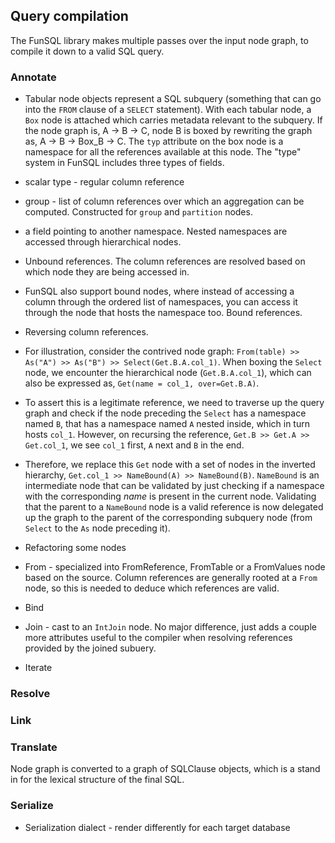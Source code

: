 ## Query compilation

The FunSQL library makes multiple passes over the input node graph, to compile it down to a valid SQL query. 

### Annotate
* Tabular node objects represent a SQL subquery (something that can go into the `FROM` clause of a `SELECT` statement). With each tabular node, a `Box` node is attached which carries metadata relevant to the subquery. 
If the node graph is, A -> B -> C, node B is boxed by rewriting the graph as, A -> B -> Box_B -> C. 
The `typ` attribute on the box node is a namespace for all the references available at this node. The "type" system in FunSQL includes three types of fields. 
* scalar type - regular column reference
* group - list of column references over which an aggregation can be computed. Constructed for `group` and `partition` nodes. 
* a field pointing to another namespace. Nested namespaces are accessed through hierarchical nodes. 

* Unbound references. The column references are resolved based on which node they are being accessed in. 
* FunSQL also support bound nodes, where instead of accessing a column through the ordered list of namespaces, you can access it through the node that hosts the namespace too. Bound references. 

* Reversing column references. 
 * For illustration, consider the contrived node graph: `From(table) >> As("A") >> As("B") >> Select(Get.B.A.col_1)`. When boxing the `Select` node, we encounter the hierarchical node (`Get.B.A.col_1`), which can also be expressed as, `Get(name = col_1, over=Get.B.A)`. 
 * To assert this is a legitimate reference, we need to traverse up the query graph and check if the node preceding the `Select` has a namespace named `B`, that has a namespace named `A` nested inside, which in turn hosts `col_1`. However, on recursing the reference, `Get.B >> Get.A >> Get.col_1`, we see `col_1` first, `A` next and `B` in the end. 
 * Therefore, we replace this `Get` node with a set of nodes in the inverted hierarchy, `Get.col_1 >> NameBound(A) >> NameBound(B)`. `NameBound` is an intermediate node that can be validated by just checking if a namespace with the corresponding _name_ is present in the current node. Validating that the parent to a `NameBound` node is a valid reference is now delegated up the graph to the parent of the corresponding subquery node (from `Select` to the `As` node preceding it). 

 * Refactoring some nodes
  * From - specialized into FromReference, FromTable or a FromValues node based on the source. Column references are generally rooted at a `From` node, so this is needed to deduce which references are valid. 
  * Bind
  * Join - cast to an `IntJoin` node. No major difference, just adds a couple more attributes useful to the compiler when resolving references provided by the joined subuery. 
  * Iterate

### Resolve

### Link

### Translate
Node graph is converted to a graph of SQLClause objects, which is a stand in for the lexical structure of the final SQL. 

### Serialize
* Serialization dialect - render differently for each target database

